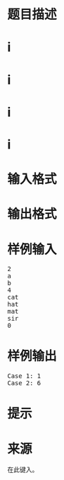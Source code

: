 

# 题目描述



# i



# i



# i



# i



# 输入格式



# 输出格式



# 样例输入


<pre>2
a
b
4
cat
hat
mat
sir
0</pre>

# 样例输出


<pre>Case 1: 1
Case 2: 6</pre>

# 提示



# 来源


<p>
在此键入。
</p>
